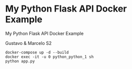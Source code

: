 # My Python Flask API Docker Example

My Python Flask API Docker Example

Gustavo & Marcelo S2

```
docker-compose up -d --build
docker exec -it -u 0 python_python_1 sh
python app.py
```